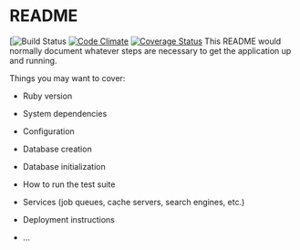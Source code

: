 # README
[![Build Status](https://codeship.com/projects/86708940-021a-0136-1ba7-167d202812fa/status?branch=master)
[![Code Climate](https://codeclimate.com/github/JauntyJames/Launch-Uno/badges/gpa.svg)](https://codeclimate.com/github/JauntyJames/Launch-Uno)
[![Coverage Status](https://coveralls.io/repos/github/JauntyJames/Launch-Uno/badge.svg?branch=master)](https://coveralls.io/github/JauntyJames/Launch-Uno?branch=master)
This README would normally document whatever steps are necessary to get the
application up and running.

Things you may want to cover:

* Ruby version

* System dependencies

* Configuration

* Database creation

* Database initialization

* How to run the test suite

* Services (job queues, cache servers, search engines, etc.)

* Deployment instructions

* ...
